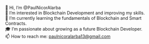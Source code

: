 👋 Hi, I’m @PaulNicorAlarba  
👀 I’m interested in Blockchain Development and improving my skills.  
🌱 I’m currently learning the fundamentals of Blockchain and Smart Contracts.  
🎓 I’m passionate about growing as a future Blockchain Developer.  
📫 How to reach me: [paulnicoralarba13@gmail.com](mailto:paulnicoralarba13@gmail.com)  
<!---
PaulAlarba/PaulAlarba is a ✨ special ✨ repository because its `README.md` (this file) appears on your GitHub profile.
You can click the Preview link to take a look at your changes.
--->
